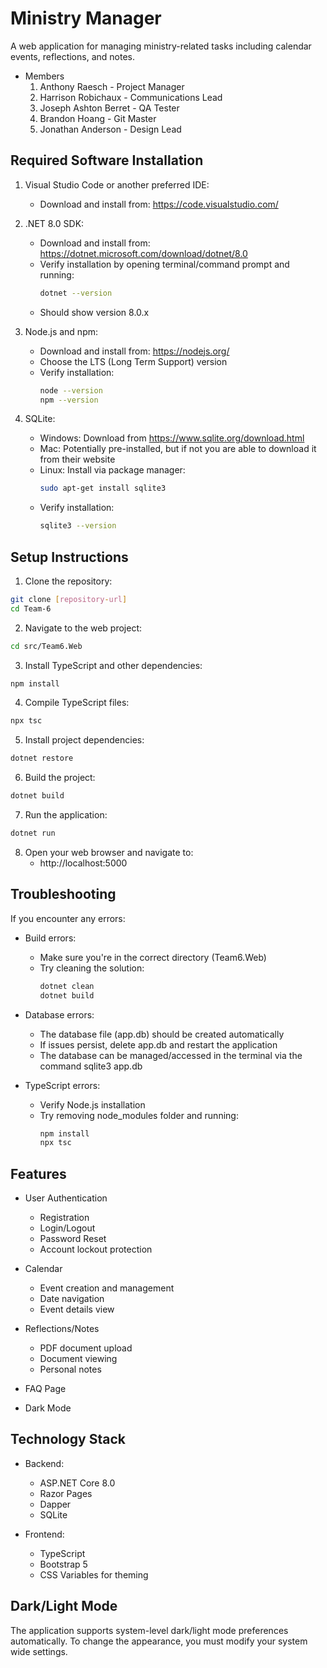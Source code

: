 # Ministry Manager

A web application for managing ministry-related tasks including calendar events, reflections, and notes.

- Members
    1. Anthony Raesch - Project Manager
    2. Harrison Robichaux - Communications Lead
    3. Joseph Ashton Berret - QA Tester
    4. Brandon Hoang - Git Master
    5. Jonathan Anderson - Design Lead

## Required Software Installation

1. Visual Studio Code or another preferred IDE: 
   - Download and install from: https://code.visualstudio.com/

2. .NET 8.0 SDK:
   - Download and install from: https://dotnet.microsoft.com/download/dotnet/8.0
   - Verify installation by opening terminal/command prompt and running:
     ```bash
     dotnet --version
     ```
   - Should show version 8.0.x

3. Node.js and npm:
   - Download and install from: https://nodejs.org/
   - Choose the LTS (Long Term Support) version
   - Verify installation:
     ```bash
     node --version
     npm --version
     ```

4. SQLite:
   - Windows: Download from https://www.sqlite.org/download.html
   - Mac: Potentially pre-installed, but if not you are able to download it from their website
   - Linux: Install via package manager:
     ```bash
     sudo apt-get install sqlite3
     ```
   - Verify installation:
     ```bash
     sqlite3 --version
     ```

## Setup Instructions

1. Clone the repository:
```bash
git clone [repository-url]
cd Team-6
```

2. Navigate to the web project:
```bash
cd src/Team6.Web
```

3. Install TypeScript and other dependencies:
```bash
npm install
```

4. Compile TypeScript files:
```bash
npx tsc
```

5. Install project dependencies:
```bash
dotnet restore
```

6. Build the project:
```bash
dotnet build
```

7. Run the application:
```bash
dotnet run
```

8. Open your web browser and navigate to:
   - http://localhost:5000

## Troubleshooting

If you encounter any errors:

- Build errors:
   - Make sure you're in the correct directory (Team6.Web)
   - Try cleaning the solution:
     ```bash
     dotnet clean
     dotnet build
     ```

- Database errors:
   - The database file (app.db) should be created automatically
   - If issues persist, delete app.db and restart the application
   - The database can be managed/accessed in the terminal via the command sqlite3 app.db

- TypeScript errors:
   - Verify Node.js installation
   - Try removing node_modules folder and running:
     ```bash
     npm install
     npx tsc
     ```

## Features

- User Authentication
  - Registration
  - Login/Logout
  - Password Reset
  - Account lockout protection

- Calendar
  - Event creation and management
  - Date navigation
  - Event details view

- Reflections/Notes
  - PDF document upload
  - Document viewing
  - Personal notes

- FAQ Page

- Dark Mode

## Technology Stack

- Backend:
  - ASP.NET Core 8.0
  - Razor Pages
  - Dapper
  - SQLite

- Frontend:
  - TypeScript
  - Bootstrap 5
  - CSS Variables for theming

## Dark/Light Mode

The application supports system-level dark/light mode preferences automatically. To change the appearance, you must modify your system wide settings.
